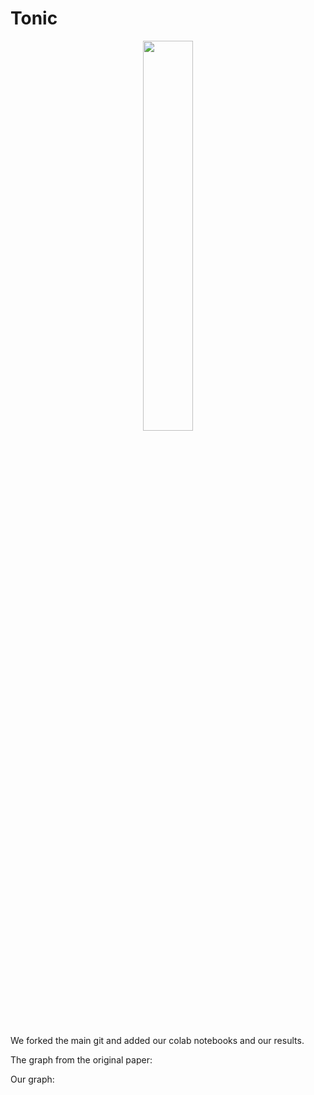 # Tonic
<div align="center">
  <img src="data/images/logo.png" width=40%><br><br>
</div>

We forked the main git and added our colab notebooks and our results.

The graph from the original paper:


Our graph:
